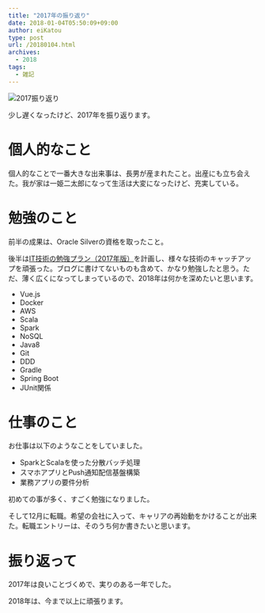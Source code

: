 ```yaml
---
title: "2017年の振り返り"
date: 2018-01-04T05:50:09+09:00
author: eiKatou
type: post
url: /20180104.html
archives:
  - 2018
tags:
  - 雑記
---
```


![2017振り返り](/uploads/2018/01/2017hurikaeri.png)

少し遅くなったけど、2017年を振り返ります。

<!--more-->

# 個人的なこと
個人的なことで一番大きな出来事は、長男が産まれたこと。出産にも立ち会えた。我が家は一姫二太郎になって生活は大変になったけど、充実している。

# 勉強のこと
前半の成果は、Oracle Silverの資格を取ったこと。

後半は[IT技術の勉強プラン（2017年版）](20171014.html)を計画し、様々な技術のキャッチアップを頑張った。ブログに書けてないものも含めて、かなり勉強したと思う。ただ、薄く広くになってしまっているので、2018年は何かを深めたいと思います。

- Vue.js
- Docker
- AWS
- Scala
- Spark
- NoSQL
- Java8
- Git
- DDD
- Gradle
- Spring Boot
- JUnit関係

# 仕事のこと
お仕事は以下のようなことをしていました。

- SparkとScalaを使った分散バッチ処理
- スマホアプリとPush通知配信基盤構築
- 業務アプリの要件分析

初めての事が多く、すごく勉強になりました。

そして12月に転職。希望の会社に入って、キャリアの再始動をかけることが出来た。転職エントリーは、そのうち何か書きたいと思います。

# 振り返って
2017年は良いことづくめで、実りのある一年でした。

2018年は、今まで以上に頑張ります。
